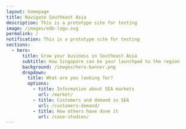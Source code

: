```yaml
---
layout: homepage
title: Navigate Southeast Asia
description: This is a prototype site for testing
image: /images/edb-logo.svg
permalink: /
notification: This is a prototype site for testing
sections:
  - hero:
      title: Grow your business in Southeast Asia
      subtitle: How Singapore can be your launchpad to the region
      background: /images/hero-banner.png
      dropdown:
        title: What are you looking for?
        options:
          - title: Information about SEA markets
            url: /market/
          - title: Customers and demand in SEA
            url: /customers-demand/
          - title: How others have done it
            url: /case-studies/
---
```


